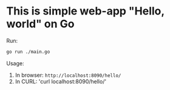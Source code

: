 # This is simple web-app "Hello, world" on Go

Run:

```Bash
go run ./main.go
```

Usage:

1. In browser: `http://localhost:8090/hello/`
2. In CURL: 'curl localhost:8090/hello/'